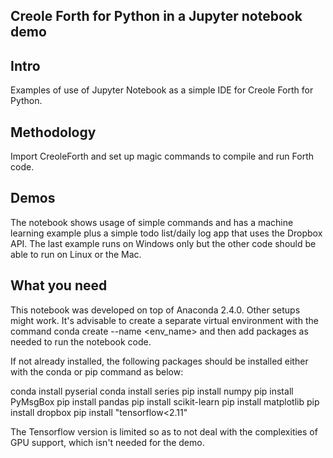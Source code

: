 Creole Forth for Python in a Jupyter notebook demo
--------------------------------------------------

Intro
-----

Examples of use of Jupyter Notebook as a simple IDE for Creole Forth for Python. 

Methodology
-----------

Import CreoleForth and set up magic commands to compile and run Forth code.

Demos
-----

The notebook shows usage of simple commands and has a machine learning example
plus a simple todo list/daily log app that uses the Dropbox API. The last example
runs on Windows only but the other code should be able to run on Linux or the Mac.

What you need
-------------
This notebook was developed on top of Anaconda 2.4.0. Other setups might work. 
It's advisable to create a separate virtual environment with the command 
conda create --name <env_name> and then add packages as needed to run the notebook 
code.

If not already installed, the following packages should be installed either with
the conda or pip command as below:

conda install pyserial
conda install series
pip install numpy
pip install PyMsgBox
pip install pandas
pip install scikit-learn
pip install matplotlib
pip install dropbox
pip install "tensorflow<2.11"

The Tensorflow version is limited so as to not deal with the complexities
of GPU support, which isn't needed for the demo.  